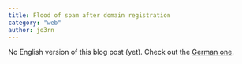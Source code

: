 ```yaml
---
title: Flood of spam after domain registration
category: "web"
author: jo3rn
---
```


No English version of this blog post (yet). Check out the [German one](/de/blog/spamflut-nach-domain-registrierung).
